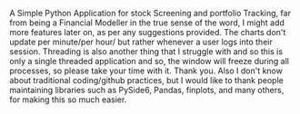 A Simple Python Application for stock Screening and portfolio Tracking, far from being a Financial Modeller in the true sense of the word, I might add more features later on, as per any suggestions provided. The charts don't update per minute/per hour/ but rather whenever a user logs into their session. Threading is also another thing that I struggle with and so this is only a single threaded application and so, the window will freeze during all processes, so please take your time with it. Thank you.
Also I don't know about traditional coding/github practices, but I would like to thank people maintaining libraries such as PySide6, Pandas, finplots, and many others, for making this so much easier.
